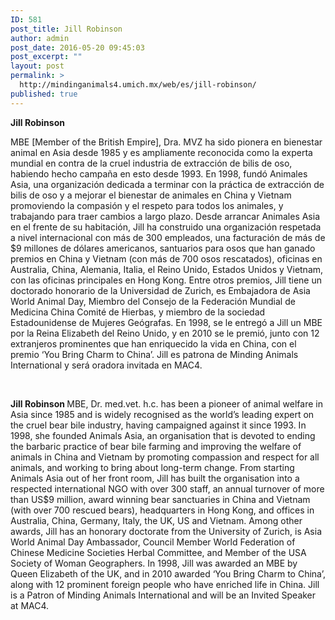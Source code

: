 ```yaml
---
ID: 581
post_title: Jill Robinson
author: admin
post_date: 2016-05-20 09:45:03
post_excerpt: ""
layout: post
permalink: >
  http://mindinganimals4.umich.mx/web/es/jill-robinson/
published: true
---
```

<b>Jill Robinson</b>

<span style="font-weight: 400;">MBE [Member of the British Empire], Dra. MVZ ha sido pionera en bienestar animal en Asia desde 1985 y es ampliamente reconocida como la experta mundial en contra de la cruel industria de extracción de bilis de oso, habiendo hecho campaña en esto desde 1993. En 1998, fundó Animales Asia, una organización dedicada a terminar con la práctica de extracción de bilis de oso y a mejorar el bienestar de animales en China y Vietnam promoviendo la compasión y el respeto para todos los animales, y trabajando para traer cambios a largo plazo. Desde arrancar Animales Asia en el frente de su habitación, Jill ha construido una organización respetada a nivel internacional con más de 300 empleados, una facturación de más de $9 millones de dólares americanos, santuarios para osos que han ganado premios en China y Vietnam (con más de 700 osos rescatados), oficinas en Australia, China, Alemania, Italia, el Reino Unido, Estados Unidos y Vietnam, con las oficinas principales en Hong Kong. Entre otros premios, Jill tiene un doctorado honorario de la Universidad de Zurich, es Embajadora de Asia World Animal Day, Miembro del Consejo de la Federación Mundial de Medicina China Comité de Hierbas, y miembro de la sociedad Estadounidense de Mujeres Geógrafas. En 1998, se le entregó a Jill un MBE por la Reina Elizabeth del Reino Unido, y en 2010 se le premió, junto con 12 extranjeros prominentes que han enriquecido la vida en China, con el premio ‘You Bring Charm to China’. Jill es patrona de Minding Animals International y será oradora invitada en MAC4.</span>

&nbsp;

<b>Jill Robinson </b><span style="font-weight: 400;">MBE, Dr. med.vet. h.c. has been a pioneer of animal welfare in Asia since 1985 and is widely recognised as the world’s leading expert on the cruel bear bile industry, having campaigned against it since 1993. In 1998, she founded Animals Asia, an organisation that is devoted to ending the barbaric practice of bear bile farming and improving the welfare of animals in China and Vietnam by promoting compassion and respect for all animals, and working to bring about long-term change. From starting Animals Asia out of her front room, Jill has built the organisation into a respected international NGO with over 300 staff, an annual turnover of more than US$9 million, award winning bear sanctuaries in China and Vietnam (with over 700 rescued bears), headquarters in Hong Kong, and offices in Australia, China, Germany, Italy, the UK, US and Vietnam. Among other awards, Jill has an honorary doctorate from the University of Zurich, is Asia World Animal Day Ambassador, Council Member World Federation of Chinese Medicine Societies Herbal Committee, and Member of the USA Society of Woman Geographers. In 1998, Jill was awarded an MBE by Queen Elizabeth of the UK, and in 2010 awarded ‘You Bring Charm to China’, along with 12 prominent foreign people who have enriched life in China. Jill is a Patron of Minding Animals International and will be an Invited Speaker at MAC4.</span>